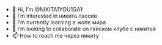 - 👋 Hi, I’m @NIKITA1YOU1GAY
- 👀 I’m interested in никита пассив
- 🌱 I’m currently learning в жопе мира
- 💞️ I’m looking to collaborate on гейском клубе с никитой
- 📫 How to reach me через никиту

<!---
NIKITA1YOU1GAY/NIKITA1YOU1GAY is a ✨ special ✨ repository because its `README.md` (this file) appears on your GitHub profile.
You can click the Preview link to take a look at your changes.
--->
